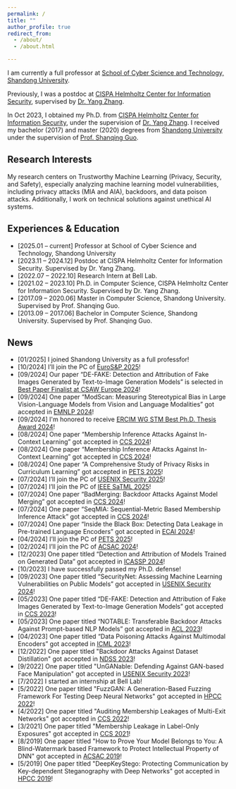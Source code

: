 ```yaml
---
permalink: /
title: ""
author_profile: true
redirect_from: 
  - /about/
  - /about.html

---
```


I am currently a full professor at [School of Cyber Science and Technology, Shandong University](https://cst.qd.sdu.edu.cn/). 

Previously, I was a postdoc at [CISPA Helmholtz Center for Information Security](https://cispa.de/), supervised by [Dr. Yang Zhang](https://yangzhangalmo.github.io/). 

In Oct 2023, I obtained my Ph.D. from [CISPA Helmholtz Center for Information Security](https://cispa.de/), under the supervision of [Dr. Yang Zhang](https://yangzhangalmo.github.io/). I received my bachelor (2017) and master (2020) degrees from [Shandong University](https://www.sdu.edu.cn/) under the supervision of [Prof. Shanqing Guo](https://faculty.sdu.edu.cn/guoshanqing/zh_CN/index.htm).


## Research Interests

My research centers on Trustworthy Machine Learning (Privacy, Security, and Safety), especially analyzing machine learning model vulnerabilities, including privacy attacks (MIA and AIA), backdoors, and data poison attacks. Additionally, I work on technical solutions against unethical AI systems.

## Experiences & Education 
- [2025.01 – current] Professor at School of Cyber Science and Technology, Shandong University
- [2023.11 – 2024.12] Postdoc at CISPA Helmholtz Center for Information Security. Supervised by Dr. Yang Zhang.
- [2022.07 – 2022.10] Research Intern at Bell Lab.
- [2021.02 – 2023.10] Ph.D. in Computer Science, CISPA Helmholtz Center for Information Security. Supervised by Dr. Yang Zhang.
- [2017.09 – 2020.06] Master in Computer Science, Shandong University. Supervised by Prof. Shanqing Guo.
- [2013.09 – 2017.06] Bachelor in Computer Science, Shandong University. Supervised by Prof. Shanqing Guo.

## News
- [01/2025] I joined Shandong University as a full professfor!
- [10/2024] I’ll join the PC of [EuroS&P 2025](https://eurosp2025.ieee-security.org/)!
- [09/2024] Our paper “DE-FAKE: Detection and Attribution of Fake Images Generated by Text-to-Image Generation Models” is selected in [Best Paper Finalist at CSAW Europe 2024](https://csaw24-eur-arc.sciencesconf.org/)!
- [09/2024] One paper “ModScan: Measuring Stereotypical Bias in Large Vision-Language Models from Vision and Language Modalities” got accepted in [EMNLP 2024](https://2024.emnlp.org/)!
- [09/2024] I'm honored to receive [ERCIM WG STM Best Ph.D. Thesis Award 2024](https://hosting.services.iit.cnr.it/STM-WG/contentpage06.html)!
- [08/2024] One paper “Membership Inference Attacks Against In-Context Learning” got accepted in [CCS 2024](https://www.sigsac.org/ccs/CCS2024/)!
- [08/2024] One paper “Membership Inference Attacks Against In-Context Learning” got accepted in [CCS 2024](https://www.sigsac.org/ccs/CCS2024/)!
- [08/2024] One paper “A Comprehensive Study of Privacy Risks in Curriculum Learning” got accepted in [PETS 2025](https://petsymposium.org/cfp25.php)!
- [07/2024] I’ll join the PC of [USENIX Security 2025](https://www.usenix.org/conference/usenixsecurity25)!
- [07/2024] I’ll join the PC of [IEEE SaTML 2025](https://satml.org/)!
- [07/2024] One paper “BadMerging: Backdoor Attacks Against Model Merging” got accepted in [CCS 2024](https://www.sigsac.org/ccs/CCS2024/)!
- [07/2024] One paper “SeqMIA: Sequential-Metric Based Membership Inference Attack” got accepted in [CCS 2024](https://www.sigsac.org/ccs/CCS2024/)!
- [07/2024] One paper “Inside the Black Box: Detecting Data Leakage in Pre-trained Language Encoders” got accepted in [ECAI 2024](https://www.ecai2024.eu/)!
- [04/2024] I’ll join the PC of [PETS 2025](https://www.petsymposium.org/cfp25.php)!
- [02/2024] I’ll join the PC of [ACSAC 2024](https://www.acsac.org/2024/submissions/papers/)!
- [12/2023] One paper titled “Detection and Attribution of Models Trained on Generated Data” got accepted in [ICASSP 2024](https://2024.ieeeicassp.org/)!
- [10/2023] I have successfully passed my Ph.D. defense!
- [09/2023] One paper titled “SecurityNet: Assessing Machine Learning Vulnerabilities on Public Models” got accepted in [USENIX Security 2024](https://www.usenix.org/conference/usenixsecurity24)!
- [05/2023] One paper titled “DE-FAKE: Detection and Attribution of Fake Images Generated by Text-to-Image Generation Models” got accepted in [CCS 2023](https://www.sigsac.org/ccs/CCS2023/)!
- [05/2023] One paper titled “NOTABLE: Transferable Backdoor Attacks Against Prompt-based NLP Models” got accepted in [ACL 2023](https://2023.aclweb.org/)!
- [04/2023] One paper titled “Data Poisoning Attacks Against Multimodal Encoders” got accepted in [ICML 2023](https://icml.cc/Conferences/2023)!
- [12/2022] One paper titled "Backdoor Attacks Against Dataset Distillation" got accepted in [NDSS 2023](https://www.ndss-symposium.org/ndss2023/)!
- [9/2022] One paper titled "UnGANable: Defending Against GAN-based Face Manipulation" got accepted in [USENIX Security 2023](https://www.usenix.org/conference/usenixsecurity23)!
- [7/2022] I started an internship at Bell Lab!
- [5/2022] One paper titled "FuzzGAN: A Generation-Based Fuzzing Framework For Testing Deep Neural Networks" got accepted in [HPCC 2022](http://www.ieee-hpcc.org/2022/)!
- [4/2022] One paper titled "Auditing Membership Leakages of Multi-Exit Networks" got accepted in [CCS 2022](https://www.sigsac.org/ccs/CCS2022/)!
- [3/2021] One paper titled "Membership Leakage in Label-Only Exposures" got accepted in [CCS 2021](https://www.sigsac.org/ccs/CCS2021/)!
- [8/2019] One paper titled "How to Prove Your Model Belongs to You: A Blind-Watermark based Framework to Protect Intellectual Property of DNN" got accepted in [ACSAC 2019](https://www.acsac.org/2019/)!
- [5/2019] One paper titled "DeepKeyStego: Protecting Communication by Key-dependent Steganography with Deep Networks" got accepted in [HPCC 2019](http://csee.hnu.edu.cn/hpcc2019/)!

